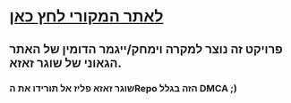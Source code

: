 # [לאתר המקורי לחץ כאן](http://michaelrichardsssssssssssssss.com/)
## פרויקט זה נוצר למקרה וימחק/ייגמר הדומין של האתר הגאוני של שוגר זאזא.
### שוגר זאזא פליז אל תורידו את הRepo הזה בגלל DMCA ;)
